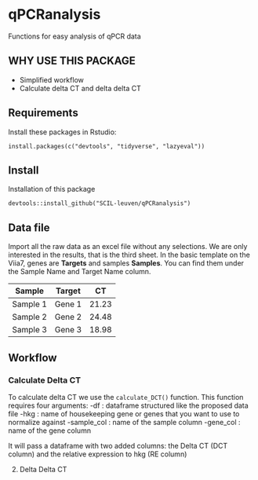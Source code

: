 # qPCRanalysis
Functions for easy analysis of qPCR data

## WHY USE THIS PACKAGE
* Simplified workflow
* Calculate delta CT and delta delta CT

## Requirements

Install these packages in Rstudio:

  `install.packages(c("devtools", "tidyverse", "lazyeval"))`

## Install

Installation of this package

  `devtools::install_github("SCIL-leuven/qPCRanalysis")`

## Data file

Import all the raw data as an excel file without any selections. We are only interested in the results, that is the third sheet. In the basic template on the Viia7, genes are **Targets** and samples **Samples**. You can find them under the Sample Name and Target Name column.


Sample | Target | CT  
-------|--------|----
Sample 1    | Gene 1    | 21.23  
Sample 2    | Gene 2    | 24.48  
Sample 3    | Gene 3    | 18.98   


## Workflow

### Calculate Delta CT

To calculate delta CT we use the `calculate_DCT()` function. This function requires four arguments:
-df : dataframe structured like the proposed data file
-hkg : name of housekeeping gene or genes that you want to use to normalize against
-sample_col : name of the sample column
-gene_col : name of the gene column

It will pass a dataframe with two added columns: the Delta CT (DCT column) and the relative expression to hkg (RE column)

2. Delta Delta CT
